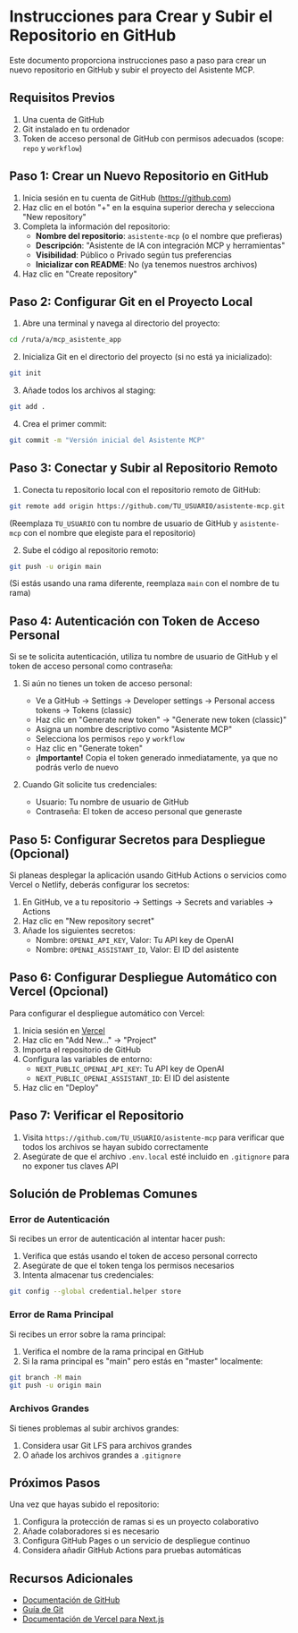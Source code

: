 # Instrucciones para Crear y Subir el Repositorio en GitHub

Este documento proporciona instrucciones paso a paso para crear un nuevo repositorio en GitHub y subir el proyecto del Asistente MCP.

## Requisitos Previos

1. Una cuenta de GitHub
2. Git instalado en tu ordenador
3. Token de acceso personal de GitHub con permisos adecuados (scope: `repo` y `workflow`)

## Paso 1: Crear un Nuevo Repositorio en GitHub

1. Inicia sesión en tu cuenta de GitHub (https://github.com)
2. Haz clic en el botón "+" en la esquina superior derecha y selecciona "New repository"
3. Completa la información del repositorio:
   - **Nombre del repositorio**: `asistente-mcp` (o el nombre que prefieras)
   - **Descripción**: "Asistente de IA con integración MCP y herramientas"
   - **Visibilidad**: Público o Privado según tus preferencias
   - **Inicializar con README**: No (ya tenemos nuestros archivos)
4. Haz clic en "Create repository"

## Paso 2: Configurar Git en el Proyecto Local

1. Abre una terminal y navega al directorio del proyecto:
```bash
cd /ruta/a/mcp_asistente_app
```

2. Inicializa Git en el directorio del proyecto (si no está ya inicializado):
```bash
git init
```

3. Añade todos los archivos al staging:
```bash
git add .
```

4. Crea el primer commit:
```bash
git commit -m "Versión inicial del Asistente MCP"
```

## Paso 3: Conectar y Subir al Repositorio Remoto

1. Conecta tu repositorio local con el repositorio remoto de GitHub:
```bash
git remote add origin https://github.com/TU_USUARIO/asistente-mcp.git
```
(Reemplaza `TU_USUARIO` con tu nombre de usuario de GitHub y `asistente-mcp` con el nombre que elegiste para el repositorio)

2. Sube el código al repositorio remoto:
```bash
git push -u origin main
```
(Si estás usando una rama diferente, reemplaza `main` con el nombre de tu rama)

## Paso 4: Autenticación con Token de Acceso Personal

Si se te solicita autenticación, utiliza tu nombre de usuario de GitHub y el token de acceso personal como contraseña:

1. Si aún no tienes un token de acceso personal:
   - Ve a GitHub → Settings → Developer settings → Personal access tokens → Tokens (classic)
   - Haz clic en "Generate new token" → "Generate new token (classic)"
   - Asigna un nombre descriptivo como "Asistente MCP"
   - Selecciona los permisos `repo` y `workflow`
   - Haz clic en "Generate token"
   - **¡Importante!** Copia el token generado inmediatamente, ya que no podrás verlo de nuevo

2. Cuando Git solicite tus credenciales:
   - Usuario: Tu nombre de usuario de GitHub
   - Contraseña: El token de acceso personal que generaste

## Paso 5: Configurar Secretos para Despliegue (Opcional)

Si planeas desplegar la aplicación usando GitHub Actions o servicios como Vercel o Netlify, deberás configurar los secretos:

1. En GitHub, ve a tu repositorio → Settings → Secrets and variables → Actions
2. Haz clic en "New repository secret"
3. Añade los siguientes secretos:
   - Nombre: `OPENAI_API_KEY`, Valor: Tu API key de OpenAI
   - Nombre: `OPENAI_ASSISTANT_ID`, Valor: El ID del asistente

## Paso 6: Configurar Despliegue Automático con Vercel (Opcional)

Para configurar el despliegue automático con Vercel:

1. Inicia sesión en [Vercel](https://vercel.com)
2. Haz clic en "Add New..." → "Project"
3. Importa el repositorio de GitHub
4. Configura las variables de entorno:
   - `NEXT_PUBLIC_OPENAI_API_KEY`: Tu API key de OpenAI
   - `NEXT_PUBLIC_OPENAI_ASSISTANT_ID`: El ID del asistente
5. Haz clic en "Deploy"

## Paso 7: Verificar el Repositorio

1. Visita `https://github.com/TU_USUARIO/asistente-mcp` para verificar que todos los archivos se hayan subido correctamente
2. Asegúrate de que el archivo `.env.local` esté incluido en `.gitignore` para no exponer tus claves API

## Solución de Problemas Comunes

### Error de Autenticación

Si recibes un error de autenticación al intentar hacer push:

1. Verifica que estás usando el token de acceso personal correcto
2. Asegúrate de que el token tenga los permisos necesarios
3. Intenta almacenar tus credenciales:
```bash
git config --global credential.helper store
```

### Error de Rama Principal

Si recibes un error sobre la rama principal:

1. Verifica el nombre de la rama principal en GitHub
2. Si la rama principal es "main" pero estás en "master" localmente:
```bash
git branch -M main
git push -u origin main
```

### Archivos Grandes

Si tienes problemas al subir archivos grandes:

1. Considera usar Git LFS para archivos grandes
2. O añade los archivos grandes a `.gitignore`

## Próximos Pasos

Una vez que hayas subido el repositorio:

1. Configura la protección de ramas si es un proyecto colaborativo
2. Añade colaboradores si es necesario
3. Configura GitHub Pages o un servicio de despliegue continuo
4. Considera añadir GitHub Actions para pruebas automáticas

## Recursos Adicionales

- [Documentación de GitHub](https://docs.github.com)
- [Guía de Git](https://git-scm.com/book/en/v2)
- [Documentación de Vercel para Next.js](https://nextjs.org/docs/deployment)
